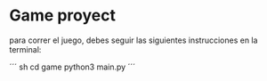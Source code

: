 # Game proyect 

para correr el juego, debes seguir las siguientes instrucciones en la terminal:

´´´ sh
cd game
python3 main.py
´´´
